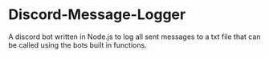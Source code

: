 # Discord-Message-Logger
A discord bot written in Node.js to log all sent messages to a txt file that can be called using the bots built in functions. 
